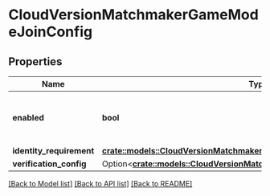 # CloudVersionMatchmakerGameModeJoinConfig

## Properties

Name | Type | Description | Notes
------------ | ------------- | ------------- | -------------
**enabled** | **bool** | Sets whether or not the /join endpoint is enabled. | 
**identity_requirement** | [**crate::models::CloudVersionMatchmakerGameModeIdentityRequirement**](CloudVersionMatchmakerGameModeIdentityRequirement.md) |  | 
**verification_config** | Option<[**crate::models::CloudVersionMatchmakerGameModeVerificationConfig**](CloudVersionMatchmakerGameModeVerificationConfig.md)> |  | [optional]

[[Back to Model list]](../README.md#documentation-for-models) [[Back to API list]](../README.md#documentation-for-api-endpoints) [[Back to README]](../README.md)


